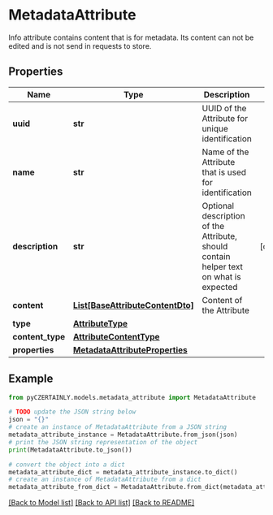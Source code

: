 # MetadataAttribute

Info attribute contains content that is for metadata. Its content can not be edited and is not send in requests to store.

## Properties

Name | Type | Description | Notes
------------ | ------------- | ------------- | -------------
**uuid** | **str** | UUID of the Attribute for unique identification | 
**name** | **str** | Name of the Attribute that is used for identification | 
**description** | **str** | Optional description of the Attribute, should contain helper text on what is expected | [optional] 
**content** | [**List[BaseAttributeContentDto]**](BaseAttributeContentDto.md) | Content of the Attribute | 
**type** | [**AttributeType**](AttributeType.md) |  | 
**content_type** | [**AttributeContentType**](AttributeContentType.md) |  | 
**properties** | [**MetadataAttributeProperties**](MetadataAttributeProperties.md) |  | 

## Example

```python
from pyCZERTAINLY.models.metadata_attribute import MetadataAttribute

# TODO update the JSON string below
json = "{}"
# create an instance of MetadataAttribute from a JSON string
metadata_attribute_instance = MetadataAttribute.from_json(json)
# print the JSON string representation of the object
print(MetadataAttribute.to_json())

# convert the object into a dict
metadata_attribute_dict = metadata_attribute_instance.to_dict()
# create an instance of MetadataAttribute from a dict
metadata_attribute_from_dict = MetadataAttribute.from_dict(metadata_attribute_dict)
```
[[Back to Model list]](../README.md#documentation-for-models) [[Back to API list]](../README.md#documentation-for-api-endpoints) [[Back to README]](../README.md)


